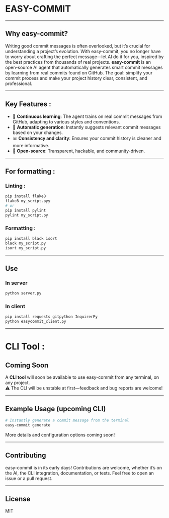 # EASY-COMMIT

---

## Why easy-commit?

Writing good commit messages is often overlooked, but it’s crucial for understanding a project’s evolution. With easy-commit, you no longer have to worry about crafting the perfect message—let AI do it for you, inspired by the best practices from thousands of real projects.
**easy-commit** is an open-source AI agent that automatically generates smart commit messages by learning from real commits found on GitHub. The goal: simplify your commit process and make your project history clear, consistent, and professional.

---

## Key Features :

- 🧠 **Continuous learning**: The agent trains on real commit messages from GitHub, adapting to various styles and conventions.
- 🚀 **Automatic generation**: Instantly suggests relevant commit messages based on your changes.
- 📊 **Consistency and clarity**: Ensures your commit history is cleaner and more informative.
- 🔄 **Open-source**: Transparent, hackable, and community-driven.

---

## For formatting :

### Linting :
```bash
pip install flake8
flake8 my_script.pyy
# or
pip install pylint
pylint my_script.py
````
### Formatting :
```bash
pip install black isort
black my_script.py
isort my_script.py
```

---

## Use

### In server
```sh
python server.py
```
### In client
```sh
pip install requests gitpython InquirerPy
python easycommit_client.py
````

---

# CLI Tool :

## Coming Soon

A **CLI tool** will soon be available to use easy-commit from any terminal, on any project.  
⚠️ The CLI will be unstable at first—feedback and bug reports are welcome!

---

## Example Usage (upcoming CLI)

```bash
# Instantly generate a commit message from the terminal
easy-commit generate
```

More details and configuration options coming soon!

---

## Contributing
easy-commit is in its early days! Contributions are welcome, whether it’s on the AI, the CLI integration, documentation, or tests.
Feel free to open an issue or a pull request.

---

## License
MIT